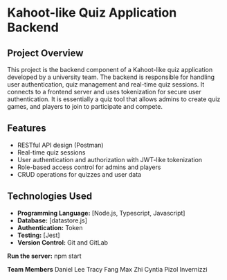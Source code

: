 # Kahoot-like Quiz Application Backend

## Project Overview

This project is the backend component of a Kahoot-like quiz application developed by a university team. The backend is responsible for handling user authentication, quiz management and real-time quiz sessions. It connects to a frontend server and uses tokenization for secure user authentication.
It is essentially a quiz tool that allows admins to create quiz games, and players to join to participate and compete.

## Features

- RESTful API design (Postman)
- Real-time quiz sessions 
- User authentication and authorization with JWT-like tokenization
- Role-based access control for admins and players
- CRUD operations for quizzes and user data

## Technologies Used

- **Programming Language:** [Node.js, Typescript, Javascript]
- **Database:** [datastore.js]
- **Authentication:** Token
- **Testing:** [Jest]
- **Version Control:** Git and GitLab

**Run the server:**
    npm start

**Team Members**
Daniel Lee
Tracy Fang
Max Zhi
Cyntia Pizol Invernizzi
